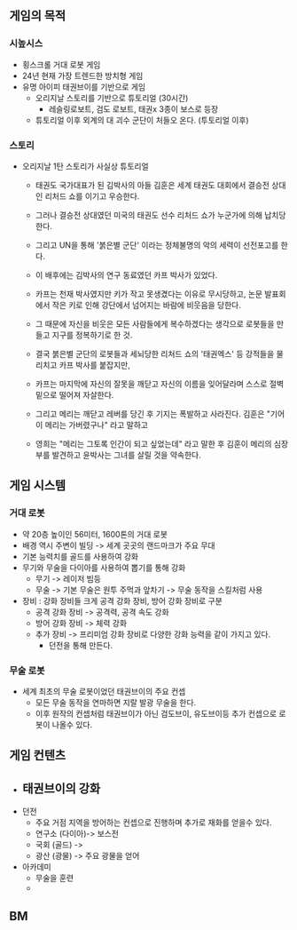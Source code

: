 ## 게임의 목적
### 시높시스
- 횡스크롤 거대 로봇 게임
- 24년 현재 가장 트렌드한 방치형 게임
- 유명 아이피 태권브이를 기반으로 게임
  - 오리지날 스토리를 기반으로 튜토리얼 (30시간) 
    - 레슬링로보트, 검도 로보트, 태권x 3종이 보스로 등장 
  - 튜토리얼 이후 외계의 대 괴수 군단이 처들오 온다. (투토리얼 이후) 

### 스토리
- 오리지날 1탄 스토리가 사실상 튜토리얼
  - 태권도 국가대표가 된 김박사의 아들 김훈은 세계 태권도 대회에서 결승전 상대인 리처드 쇼를 이기고 우승한다. 
  - 그러나 결승전 상대였던 미국의 태권도 선수 리처드 쇼가 누군가에 의해 납치당한다. 
  - 그리고 UN을 통해 '붉은별 군단' 이라는 정체불명의 악의 세력이 선전포고를 한다.

  - 이 배후에는 김박사의 연구 동료였던 카프 박사가 있었다. 
  - 카프는 천재 박사였지만 키가 작고 못생겼다는 이유로 무시당하고, 논문 발표회에서 작은 키로 인해 강단에서 넘어지는 바람에 비웃음을 당한다. 
  - 그 때문에 자신을 비웃은 모든 사람들에게 복수하겠다는 생각으로 로봇들을 만들고 지구를 정복하기로 한 것. 
  - 결국 붉은별 군단의 로봇들과 세뇌당한 리처드 쇼의 '태권엑스' 등 강적들을 물리치고 카프 박사를 붙잡지만, 
  - 카프는 마지막에 자신의 잘못을 깨닫고 자신의 이름을 잊어달라며 스스로 절벽 밑으로 떨어져 자살한다. 
  - 그리고 메리는 깨닫고 레버를 당긴 후 기지는 폭발하고 사라진다. 김훈은 "기어이 메리는 가버렸구나" 라고 말하고 
  - 영희는 "메리는 그토록 인간이 되고 싶었는데" 라고 말한 후 김훈이 메리의 심장부를 발견하고 윤박사는 그녀를 살릴 것을 약속한다.

## 게임 시스템
### 거대 로봇
- 약 20층 높이인 56미터, 1600톤의 거대 로봇
- 배경 역시 주변이 빌딩 -> 세계 곳곳의 랜드마크가 주요 무대
- 기본 능력치를 골드를 사용하여 강화
- 무기와 무술을 다이아를 사용하여 뽑기를 통해 강화
  - 무기 -> 레이저 빔등
  - 무술 -> 기본 무술은 원투 주먹과 앞차기 -> 무술 동작을 스킬처럼 사용 
- 장비 : 강화 장비들 크게 공격 강화 장비, 방어 강화 장비로 구분
  - 공격 강화 장비 -> 공격력, 공격 속도 강화
  - 방어 강화 장비 -> 체력 강화
  - 추가 장비 -> 프리미엄 강화 장비로 다양한 강화 능력을 같이 가지고 있다.
    - 던전을 통해 만든다. 

### 무술 로봇
- 세계 최초의 무술 로봇이었던 태권브이의 주요 컨셉
  - 모든 무술 동작을 연마하면 지랄 발광 무술을 한다.
  - 이후 원작의 컨셉처럼 태권브이가 아닌 검도브이, 유도브이등 추가 컨셉으로 로봇이 나올수 있다. 

## 게임 컨텐츠
- 태권브이의 강화
  -  
- 던전
  - 주요 거점 지역을 방어하는 컨셉으로 진행하며 추가로 재화를 얻을수 있다.
  - 연구소 (다이아)-> 보스전
  - 국회 (골드) ->
  - 광산 (광물) -> 주요 광물을 얻어 
- 아카데미
  - 무술을 훈련
  -  





## BM
                                                                                                   
